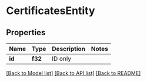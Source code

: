 # CertificatesEntity

## Properties

Name | Type | Description | Notes
------------ | ------------- | ------------- | -------------
**id** | **f32** | ID only | 

[[Back to Model list]](../README.md#documentation-for-models) [[Back to API list]](../README.md#documentation-for-api-endpoints) [[Back to README]](../README.md)


